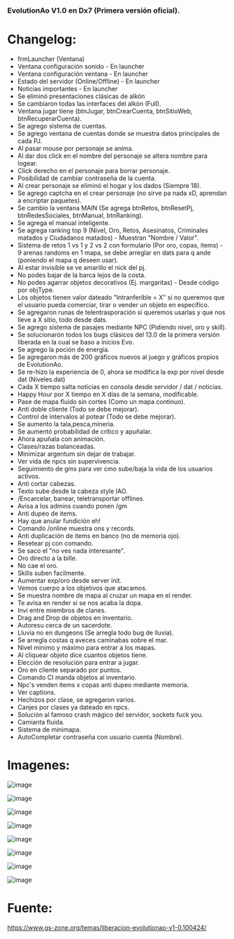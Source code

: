 ### EvolutionAo V1.0 en Dx7 (Primera versión oficial).

# Changelog:

* frmLauncher (Ventana)
* Ventana configuración sonido - En launcher
* Ventana configuración ventana - En launcher
* Estado del servidor (Online/Offline) - En launcher
* Noticias importantes - En launcher
* Se eliminó presentaciones clásicas de alkón
* Se cambiaron todas las interfaces del alkón (Full).
* Ventana jugar tiene (btnJugar, btnCrearCuenta, btnSitioWeb, btnRecuperarCuenta).
* Se agrego sistema de cuentas.
* Se agrego ventana de cuentas donde se muestra datos principales de cada PJ.
* Al pasar mouse por personaje se anima.
* Al dar dos click en el nombre del personaje se altera nombre para logear.
* Click derecho en el personaje para borrar personaje.
* Posibilidad de cambiar contraseña de la cuenta.
* Al crear personaje se eliminó el hogar y los dados (Siempre 18).
* Se agrego captcha en el crear personaje (no sirve pa nada xD, aprendan a encriptar paquetes).
* Se cambio la ventana MAIN (Se agrega btnRetos, btnResetPj, btnRedesSociales, btnManual, btnRanking).
* Se agrega el manual inteligente.
* Se agrega ranking top 9 (Nivel, Oro, Retos, Asesinatos, Criminales matados y Ciudadanos matados) - Muestran "Nombre / Valor".
* Sistema de retos 1 vs 1 y 2 vs 2 con formulario (Por oro, copas, items) - 9 arenas randoms en 1 mapa, se debe arreglar en dats para q ande (poniendo el mapa q deseen usar).
* Al estar invisible se ve amarillo el nick del pj.
* No podes bajar de la barca lejos de la costa.
* No podes agarrar objetos decorativos (Ej. margaritas) - Desde código por objType.
* Los objetos tienen valor dateado "Intranferible = X" si no queremos que el usuario pueda comerciar, tirar o vender un objeto en específico.
* Se agregaron runas de telentrasporación si queremos usarlas y que nos lleve a X sitio, todo desde dats.
* Se agrego sistema de pasajes mediante NPC (Pidiendo nivel, oro y skill).
* Se solucionarón todos los bugs clásicos del 13.0 de la primera versión liberada en la cual se baso a inicios Evo.
* Se agrego la poción de energía.
* Se agregaron más de 200 gráficos nuevos al juego y gráficos propios de EvolutionAo.
* Se re-hizo la experiencia de 0, ahora se modifica la exp por nivel desde dat (Niveles.dat)
* Cada X tiempo salta noticias en consola desde servidor / dat / noticias.
* Happy Hour por X tiempo en X días de la semana, modificable.
* Pase de mapa fluido sin cortes (Como un mapa continuo).
* Anti doble cliente (Todo se debe mejorar).
* Control de intervalos al potear (Todo se debe mejorar).
* Se aumento la tala,pesca,mineria.
* Se aumentó probabilidad de crítico y apuñalar.
* Ahora apuñala con animación.
* Clases/razas balanceadas.
* Minimizar argentum sin dejar de trabajar.
* Ver vida de npcs sin supervivencia.
* Seguimiento de gms para ver cmo sube/baja la vida de los usuarios activos.
* Anti cortar cabezas.
* Texto sube desde la cabeza style IAO.
* /Encarcelar, banear, teletransportar offlines.
* Avisa a los admins cuando ponen /gm
* Anti dupeo de items.
* Hay que anular fundición eh!
* Comando /online muestra ons y records.
* Anti duplicación de items en banco (no de memoria ojo).
* Resetear pj con comando.
* Se saco el "no ves nada interesante".
* Oro directo a la bille.
* No cae el oro.
* Skills suben facilmente.
* Aumentar exp/oro desde server init.
* Vemos cuerpo a los objetivos que atacamos.
* Se muestra nombre de mapa al cruzar un mapa en el render.
* Te avisa en render si se nos acaba la dopa.
* Invi entre miembros de clanes.
* Drag and Drop de objetos en inventario.
* Autoresu cerca de un sacerdote.
* Lluvia no en dungeons (Se arregla todo bug de lluvia).
* Se arregla costas q aveces caminabas sobre el mar.
* Nivel minimo y máximo para entrar a los mapas.
* Al cliquear objeto dice cuantos objetos tiene.
* Elección de resolución para entrar a jugar.
* Oro en cliente separado por puntos.
* Comando CI manda objetos al inventario.
* Npc's venden items x copas anti dupeo mediante memoria.
* Ver captions.
* Hechizos por clase, se agregaron varios.
* Canjes por clases ya dateado en npcs.
* Solución al famoso crash mágico del servidor, sockets fuck you.
* Camianta fluida.
* Sistema de minimapa.
* AutoCompletar contraseña con usuario cuenta (Nombre).

# Imagenes:

![image](https://github.com/Comunidad-Winter/EvolutionAO/assets/1338437/d12ab88e-0c2d-41f0-a183-2d642fb88f34)

![image](https://github.com/Comunidad-Winter/EvolutionAO/assets/1338437/9470b39d-f4e6-420a-95d7-7edde38f70df)

![image](https://github.com/Comunidad-Winter/EvolutionAO/assets/1338437/47e3c6a3-de14-4fdc-9678-e7318baee434)

![image](https://github.com/Comunidad-Winter/EvolutionAO/assets/1338437/c08ce358-863a-491d-a9c2-8bcf2947bf9d)

![image](https://github.com/Comunidad-Winter/EvolutionAO/assets/1338437/615311e0-6850-4dbc-9d34-12559d340ee3)

![image](https://github.com/Comunidad-Winter/EvolutionAO/assets/1338437/08c6c4d7-5d91-4fc1-af44-9e93a3657e97)

![image](https://github.com/Comunidad-Winter/EvolutionAO/assets/1338437/1517b7ee-e6a6-45e7-9e4c-fcb151afa2de)

![image](https://github.com/Comunidad-Winter/EvolutionAO/assets/1338437/6965975b-a597-44ef-a6e9-0ccaa51d5a35)

# Fuente:

https://www.gs-zone.org/temas/liberacion-evolutionao-v1-0.100424/

